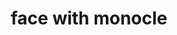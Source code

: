 ---
layout: smileys&emotion
title: face with monocle
emoji: face_with_monocle
permalink: 🧐.html
image: assets/img/3moji/face_with_monocle.png
---